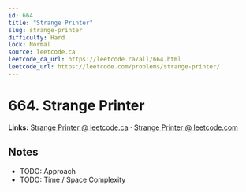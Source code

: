 ```yaml
--- 
id: 664
title: "Strange Printer"
slug: strange-printer
difficulty: Hard
lock: Normal
source: leetcode.ca
leetcode_ca_url: https://leetcode.ca/all/664.html
leetcode_url: https://leetcode.com/problems/strange-printer/
---
```


# 664. Strange Printer

**Links:** [Strange Printer @ leetcode.ca](https://leetcode.ca/all/664.html) · [Strange Printer @ leetcode.com](https://leetcode.com/problems/strange-printer/)

## Notes
- TODO: Approach
- TODO: Time / Space Complexity
